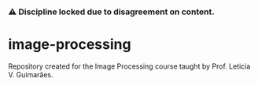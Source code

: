 ### ⚠️ Discipline locked due to disagreement on content. 
# image-processing
Repository created for the Image Processing course taught by Prof. Leticia V. Guimarães.
